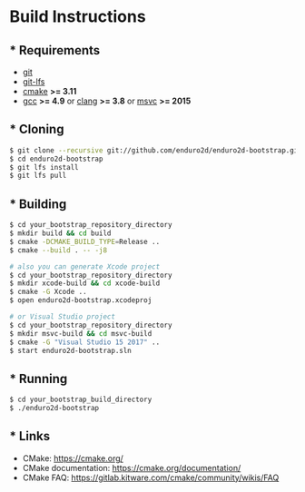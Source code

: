 # Build Instructions

## * Requirements

- [git](https://git-scm.com/)
- [git-lfs](https://git-lfs.github.com/)
- [cmake](https://cmake.org/) **>= 3.11**
- [gcc](https://www.gnu.org/software/gcc/) **>= 4.9** or [clang](https://clang.llvm.org/) **>= 3.8** or [msvc](https://visualstudio.microsoft.com/) **>= 2015**

## * Cloning

```bash
$ git clone --recursive git://github.com/enduro2d/enduro2d-bootstrap.git
$ cd enduro2d-bootstrap
$ git lfs install
$ git lfs pull
```

## * Building

```bash
$ cd your_bootstrap_repository_directory
$ mkdir build && cd build
$ cmake -DCMAKE_BUILD_TYPE=Release ..
$ cmake --build . -- -j8

# also you can generate Xcode project
$ cd your_bootstrap_repository_directory
$ mkdir xcode-build && cd xcode-build
$ cmake -G Xcode ..
$ open enduro2d-bootstrap.xcodeproj

# or Visual Studio project
$ cd your_bootstrap_repository_directory
$ mkdir msvc-build && cd msvc-build
$ cmake -G "Visual Studio 15 2017" ..
$ start enduro2d-bootstrap.sln
```

## * Running

```bash
$ cd your_bootstrap_build_directory
$ ./enduro2d-bootstrap
```

## * Links

- CMake: https://cmake.org/
- CMake documentation: https://cmake.org/documentation/
- CMake FAQ: https://gitlab.kitware.com/cmake/community/wikis/FAQ
